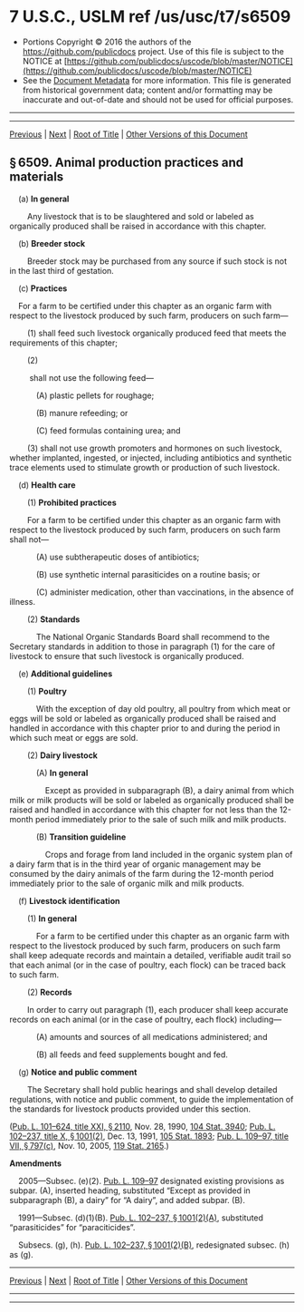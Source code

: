 ---
---

# 7 U.S.C., USLM ref /us/usc/t7/s6509

* Portions Copyright © 2016 the authors of the https://github.com/publicdocs project.
  Use of this file is subject to the NOTICE at [https://github.com/publicdocs/uscode/blob/master/NOTICE](https://github.com/publicdocs/uscode/blob/master/NOTICE)
* See the [Document Metadata](././../../../..//README.md) for more information.
  This file is generated from historical government data; content and/or formatting may be inaccurate and out-of-date and should not be used for official purposes.

----------
----------

[Previous](./../../../..//us/usc/t7/ch94/m__us_usc_t7_s6508.md) | [Next](./../../../..//us/usc/t7/ch94/m__us_usc_t7_s6510.md) | [Root of Title](./../../../../) | [Other Versions of this Document](https://publicdocs.github.io/go/links?ns=uslm&ref=%2Fus%2Fusc%2Ft7%2Fs6509)

## § 6509. Animal production practices and materials

    (a) __In general__ 

        Any livestock that is to be slaughtered and sold or labeled as organically produced shall be raised in accordance with this chapter.

    (b) __Breeder stock__ 

        Breeder stock may be purchased from any source if such stock is not in the last third of gestation.

    (c) __Practices__ 

    For a farm to be certified under this chapter as an organic farm with respect to the livestock produced by such farm, producers on such farm—

        (1) shall feed such livestock organically produced feed that meets the requirements of this chapter;

        (2)

         shall not use the following feed—

            (A) plastic pellets for roughage;

            (B) manure refeeding; or

            (C) feed formulas containing urea; and

        (3) shall not use growth promoters and hormones on such livestock, whether implanted, ingested, or injected, including antibiotics and synthetic trace elements used to stimulate growth or production of such livestock.

    (d) __Health care__ 

        (1) __Prohibited practices__ 

        For a farm to be certified under this chapter as an organic farm with respect to the livestock produced by such farm, producers on such farm shall not—

            (A) use subtherapeutic doses of antibiotics;

            (B) use synthetic internal parasiticides on a routine basis; or

            (C) administer medication, other than vaccinations, in the absence of illness.

        (2) __Standards__ 

            The National Organic Standards Board shall recommend to the Secretary standards in addition to those in paragraph (1) for the care of livestock to ensure that such livestock is organically produced.

    (e) __Additional guidelines__ 

        (1) __Poultry__ 

            With the exception of day old poultry, all poultry from which meat or eggs will be sold or labeled as organically produced shall be raised and handled in accordance with this chapter prior to and during the period in which such meat or eggs are sold.

        (2) __Dairy livestock__ 

            (A) __In general__ 

                Except as provided in subparagraph (B), a dairy animal from which milk or milk products will be sold or labeled as organically produced shall be raised and handled in accordance with this chapter for not less than the 12-month period immediately prior to the sale of such milk and milk products.

            (B) __Transition guideline__ 

                Crops and forage from land included in the organic system plan of a dairy farm that is in the third year of organic management may be consumed by the dairy animals of the farm during the 12-month period immediately prior to the sale of organic milk and milk products.

    (f) __Livestock identification__ 

        (1) __In general__ 

            For a farm to be certified under this chapter as an organic farm with respect to the livestock produced by such farm, producers on such farm shall keep adequate records and maintain a detailed, verifiable audit trail so that each animal (or in the case of poultry, each flock) can be traced back to such farm.

        (2) __Records__ 

        In order to carry out paragraph (1), each producer shall keep accurate records on each animal (or in the case of poultry, each flock) including—

            (A) amounts and sources of all medications administered; and

            (B) all feeds and feed supplements bought and fed.

    (g) __Notice and public comment__ 

        The Secretary shall hold public hearings and shall develop detailed regulations, with notice and public comment, to guide the implementation of the standards for livestock products provided under this section.

([Pub. L. 101–624, title XXI, § 2110][/us/pl/101/624/s2110], Nov. 28, 1990, [104 Stat. 3940][/us/stat/104/3940]; [Pub. L. 102–237, title X, § 1001(2)][/us/pl/102/237/s1001/2], Dec. 13, 1991, [105 Stat. 1893][/us/stat/105/1893]; [Pub. L. 109–97, title VII, § 797(c)][/us/pl/109/97/s797/c], Nov. 10, 2005, [119 Stat. 2165][/us/stat/119/2165].)

 __Amendments__ 

    2005—Subsec. (e)(2). [Pub. L. 109–97][/us/pl/109/97] designated existing provisions as subpar. (A), inserted heading, substituted “Except as provided in subparagraph (B), a dairy” for “A dairy”, and added subpar. (B).

    1991—Subsec. (d)(1)(B). [Pub. L. 102–237, § 1001(2)(A)][/us/pl/102/237/s1001/2/A], substituted “parasiticides” for “paraciticides”.

    Subsecs. (g), (h). [Pub. L. 102–237, § 1001(2)(B)][/us/pl/102/237/s1001/2/B], redesignated subsec. (h) as (g).

----------

[Previous](./../../../..//us/usc/t7/ch94/m__us_usc_t7_s6508.md) | [Next](./../../../..//us/usc/t7/ch94/m__us_usc_t7_s6510.md) | [Root of Title](./../../../../) | [Other Versions of this Document](https://publicdocs.github.io/go/links?ns=uslm&ref=%2Fus%2Fusc%2Ft7%2Fs6509)

----------
----------

[/us/pl/101/624/s2110]: https://publicdocs.github.io/go/links?ns=uslm&ref=%2Fus%2Fpl%2F101%2F624%2Fs2110
[/us/stat/104/3940]: https://publicdocs.github.io/go/links?ns=uslm&ref=%2Fus%2Fstat%2F104%2F3940
[/us/pl/102/237/s1001/2]: https://publicdocs.github.io/go/links?ns=uslm&ref=%2Fus%2Fpl%2F102%2F237%2Fs1001%2F2
[/us/stat/105/1893]: https://publicdocs.github.io/go/links?ns=uslm&ref=%2Fus%2Fstat%2F105%2F1893
[/us/pl/109/97/s797/c]: https://publicdocs.github.io/go/links?ns=uslm&ref=%2Fus%2Fpl%2F109%2F97%2Fs797%2Fc
[/us/stat/119/2165]: https://publicdocs.github.io/go/links?ns=uslm&ref=%2Fus%2Fstat%2F119%2F2165
[/us/pl/109/97]: https://publicdocs.github.io/go/links?ns=uslm&ref=%2Fus%2Fpl%2F109%2F97
[/us/pl/102/237/s1001/2/A]: https://publicdocs.github.io/go/links?ns=uslm&ref=%2Fus%2Fpl%2F102%2F237%2Fs1001%2F2%2FA
[/us/pl/102/237/s1001/2/B]: https://publicdocs.github.io/go/links?ns=uslm&ref=%2Fus%2Fpl%2F102%2F237%2Fs1001%2F2%2FB


